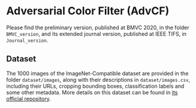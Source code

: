 # Adversarial Color Filter (AdvCF)
Please find the preliminary version, published at BMVC 2020, in the folder ```BMVC_version```, and its extended journal version, published at IEEE TIFS, in ```Journal_version```.


 
## Dataset

The 1000 images of the ImageNet-Compatible dataset are provided in the folder ```dataset/images```, along with their descriptions in  ```dataset/images.csv```, including their URLs, cropping bounding boxes, classification labels and some other metadata. More details on this dataset can be found in [its official repository](https://github.com/tensorflow/cleverhans/blob/master/examples/nips17_adversarial_competition/dataset).

